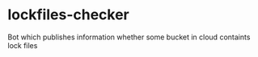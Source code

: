# lockfiles-checker
Bot which publishes information whether some bucket in cloud containts lock files
